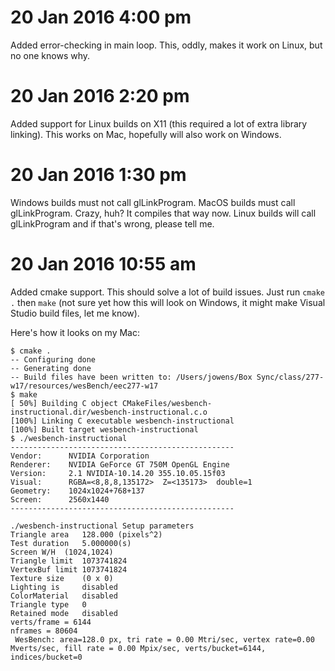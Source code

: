 # 20 Jan 2016 4:00 pm

Added error-checking in main loop. This, oddly, makes it work on Linux, but no one knows why.

# 20 Jan 2016 2:20 pm

Added support for Linux builds on X11 (this required a lot of extra library linking). This works on Mac, hopefully will also work on Windows.

# 20 Jan 2016 1:30 pm

Windows builds must not call glLinkProgram. MacOS builds must call glLinkProgram. Crazy, huh? It compiles that way now. Linux builds will call glLinkProgram and if that's wrong, please tell me.

# 20 Jan 2016 10:55 am

Added cmake support. This should solve a lot of build issues. Just run `cmake .` then `make` (not sure yet how this will look on Windows, it might make Visual Studio build files, let me know).

Here's how it looks on my Mac:

```
$ cmake .
-- Configuring done
-- Generating done
-- Build files have been written to: /Users/jowens/Box Sync/class/277-w17/resources/wesBench/eec277-w17
$ make
[ 50%] Building C object CMakeFiles/wesbench-instructional.dir/wesbench-instructional.c.o
[100%] Linking C executable wesbench-instructional
[100%] Built target wesbench-instructional
$ ./wesbench-instructional
--------------------------------------------------
Vendor:      NVIDIA Corporation
Renderer:    NVIDIA GeForce GT 750M OpenGL Engine
Version:     2.1 NVIDIA-10.14.20 355.10.05.15f03
Visual:      RGBA=<8,8,8,135172>  Z=<135173>  double=1
Geometry:    1024x1024+768+137
Screen:      2560x1440
--------------------------------------------------

./wesbench-instructional Setup parameters
Triangle area   128.000 (pixels^2)
Test duration   5.000000(s)
Screen W/H  (1024,1024)
Triangle limit  1073741824
VertexBuf limit 1073741824
Texture size    (0 x 0)
Lighting is     disabled
ColorMaterial   disabled
Triangle type   0
Retained mode   disabled
verts/frame = 6144
nframes = 80604
 WesBench: area=128.0 px, tri rate = 0.00 Mtri/sec, vertex rate=0.00 Mverts/sec, fill rate = 0.00 Mpix/sec, verts/bucket=6144, indices/bucket=0
```
